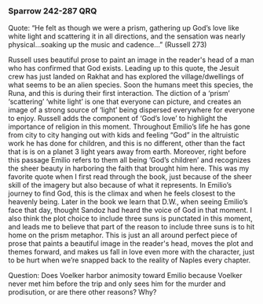 ### Sparrow 242-287 QRQ 



Quote: “He felt as though we were a prism, gathering up God’s love like white light and scattering it in all directions, and the sensation was nearly physical...soaking up the music and cadence…” (Russell 273)

Russell uses beautiful prose to paint an image in the reader's head of a man who has confirmed that God exists. Leading up to this quote, the Jesuit crew has just landed on Rakhat and has explored the village/dwellings of what seems to be an alien species. Soon the humans meet this species, the Runa, and this is during their first interaction. The diction of a ‘prism’ ‘scattering’ ‘white light’ is one that everyone can picture, and creates an image of a strong source of ‘light’ being dispersed everywhere for everyone to enjoy. Russell adds the component of ‘God’s love’ to highlight the importance of religion in this moment. Throughout Emilio’s life he has gone from city to city hanging out with kids and feeling “God” in the altruistic work he has done for children, and this is no different, other than the fact that is is on a planet 3 light years away from earth. Moreover, right before this passage Emilio refers to them all being ‘God’s children’ and recognizes the sheer beauty in harboring the faith that brought him here. This was my favorite quote when I first read through the book, just because of the sheer skill of the imagery but also because of what it represents. In Emilio’s journey to find God, this is the climax and when he feels closest to the heavenly being. Later in the book we learn that D.W., when seeing Emilio’s face that day, thought Sandoz had heard the voice of God in that moment. I also think the plot choice to include three suns is punctated in this moment, and leads me to believe that part of the reason to include three suns is to hit home on the prism metaphor. This is just an all around perfect piece of prose that paints a beautiful image in the reader's head, moves the plot and themes forward, and makes us fall in love even more with the character, just to be hurt when we’re snapped back to the reality of Naples every chapter. 

Question: Does Voelker harbor animosity toward Emilio because Voelker never met him before the trip and only sees him for the murder and prodisution, or are there other reasons? Why? 